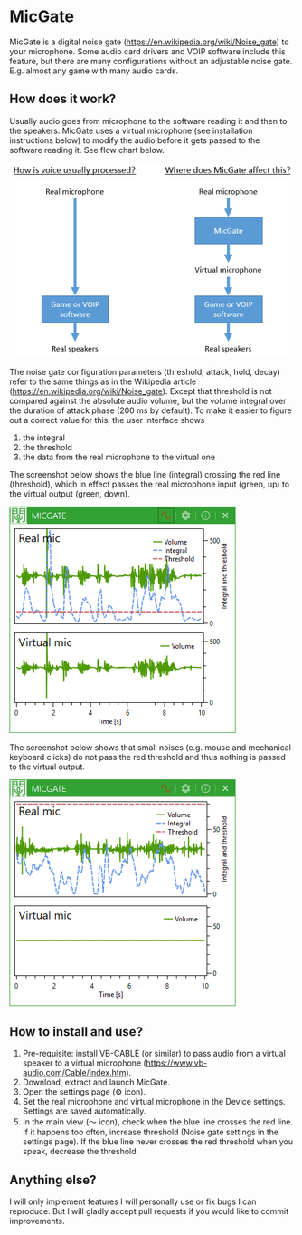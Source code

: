 # MicGate

MicGate is a digital noise gate (https://en.wikipedia.org/wiki/Noise_gate) to your microphone. Some audio card drivers and VOIP software include this feature, but there are many configurations without an adjustable noise gate. E.g. almost any game with many audio cards.

## How does it work?

Usually audio goes from microphone to the software reading it and then to the speakers. MicGate uses a virtual microphone (see installation instructions below) to modify the audio before it gets passed to the software reading it. See flow chart below.

![Audio flow](/Images/readme_audio_flow.png)

The noise gate configuration parameters (threshold, attack, hold, decay) refer to the same things as in the Wikipedia article (https://en.wikipedia.org/wiki/Noise_gate). Except that threshold is not compared against the absolute audio volume, but the volume integral over the duration of attack phase (200 ms by default). To make it easier to figure out a correct value for this, the user interface shows

1. the integral
2. the threshold
3. the data from the real microphone to the virtual one

The screenshot below shows the blue line (integral) crossing the red line (threshold), which in effect passes the real microphone input (green, up) to the virtual output (green, down).

![Treshold passing](/Images/readme_threshold_above.png)

The screenshot below shows that small noises (e.g. mouse and mechanical keyboard clicks) do not pass the red threshold and thus nothing is passed to the virtual output.

![Treshold passing](/Images/readme_threshold_below.png)

## How to install and use?

1. Pre-requisite: install VB-CABLE (or similar) to pass audio from a virtual speaker to a virtual microphone (https://www.vb-audio.com/Cable/index.htm).
2. Download, extract and launch MicGate.
3. Open the settings page (⚙ icon).
4. Set the real microphone and virtual microphone in the Device settings. Settings are saved automatically.
5. In the main view (〜 icon), check when the blue line crosses the red line. If it happens too often, increase threshold (Noise gate settings in the settings page). If the blue line never crosses the red threshold when you speak, decrease the threshold.

## Anything else?

I will only implement features I will personally use or fix bugs I can reproduce. But I will gladly accept pull requests if you would like to commit improvements.
